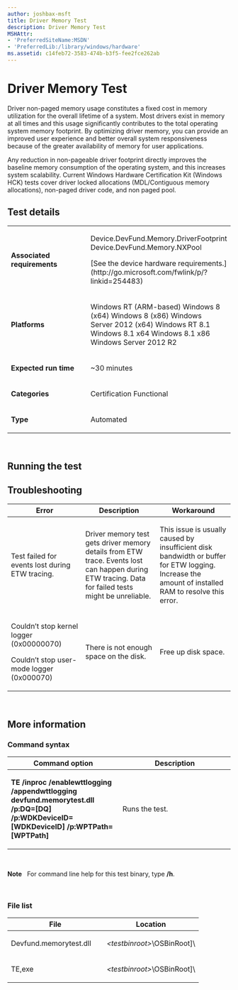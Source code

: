 ```yaml
---
author: joshbax-msft
title: Driver Memory Test
description: Driver Memory Test
MSHAttr:
- 'PreferredSiteName:MSDN'
- 'PreferredLib:/library/windows/hardware'
ms.assetid: c14feb72-3583-474b-b3f5-fee2fce262ab
---
```


# Driver Memory Test


Driver non-paged memory usage constitutes a fixed cost in memory utilization for the overall lifetime of a system. Most drivers exist in memory at all times and this usage significantly contributes to the total operating system memory footprint. By optimizing driver memory, you can provide an improved user experience and better overall system responsiveness because of the greater availability of memory for user applications.

Any reduction in non-pageable driver footprint directly improves the baseline memory consumption of the operating system, and this increases system scalability. Current Windows Hardware Certification Kit (Windows HCK) tests cover driver locked allocations (MDL/Contiguous memory allocations), non-paged driver code, and non paged pool.

## Test details


<table>
<colgroup>
<col width="50%" />
<col width="50%" />
</colgroup>
<tbody>
<tr class="odd">
<td><p><strong>Associated requirements</strong></p></td>
<td><p>Device.DevFund.Memory.DriverFootprint Device.DevFund.Memory.NXPool</p>
<p>[See the device hardware requirements.](http://go.microsoft.com/fwlink/p/?linkid=254483)</p></td>
</tr>
<tr class="even">
<td><p><strong>Platforms</strong></p></td>
<td><p>Windows RT (ARM-based) Windows 8 (x64) Windows 8 (x86) Windows Server 2012 (x64) Windows RT 8.1 Windows 8.1 x64 Windows 8.1 x86 Windows Server 2012 R2</p></td>
</tr>
<tr class="odd">
<td><p><strong>Expected run time</strong></p></td>
<td><p>~30 minutes</p></td>
</tr>
<tr class="even">
<td><p><strong>Categories</strong></p></td>
<td><p>Certification Functional</p></td>
</tr>
<tr class="odd">
<td><p><strong>Type</strong></p></td>
<td><p>Automated</p></td>
</tr>
</tbody>
</table>

 

## Running the test


## Troubleshooting


<table>
<colgroup>
<col width="33%" />
<col width="33%" />
<col width="33%" />
</colgroup>
<thead>
<tr class="header">
<th>Error</th>
<th>Description</th>
<th>Workaround</th>
</tr>
</thead>
<tbody>
<tr class="odd">
<td><p>Test failed for events lost during ETW tracing.</p></td>
<td><p>Driver memory test gets driver memory details from ETW trace. Events lost can happen during ETW tracing. Data for failed tests might be unreliable.</p></td>
<td><p>This issue is usually caused by insufficient disk bandwidth or buffer for ETW logging. Increase the amount of installed RAM to resolve this error.</p></td>
</tr>
<tr class="even">
<td><p>Couldn’t stop kernel logger (0x00000070)</p>
<p>Couldn’t stop user-mode logger (0x000070)</p></td>
<td><p>There is not enough space on the disk.</p></td>
<td><p>Free up disk space.</p></td>
</tr>
</tbody>
</table>

 

## More information


### Command syntax

<table>
<colgroup>
<col width="50%" />
<col width="50%" />
</colgroup>
<thead>
<tr class="header">
<th>Command option</th>
<th>Description</th>
</tr>
</thead>
<tbody>
<tr class="odd">
<td><p><strong>TE /inproc /enablewttlogging /appendwttlogging devfund.memorytest.dll /p:DQ=[DQ] /p:WDKDeviceID=[WDKDeviceID] /p:WPTPath=[WPTPath]</strong></p></td>
<td><p>Runs the test.</p></td>
</tr>
</tbody>
</table>

 

**Note**  
For command line help for this test binary, type **/h**.

 

### File list

<table>
<colgroup>
<col width="50%" />
<col width="50%" />
</colgroup>
<thead>
<tr class="header">
<th>File</th>
<th>Location</th>
</tr>
</thead>
<tbody>
<tr class="odd">
<td><p>Devfund.memorytest.dll</p></td>
<td><p><em>&lt;testbinroot&gt;</em>\OSBinRoot]\</p></td>
</tr>
<tr class="even">
<td><p>TE,exe</p></td>
<td><p><em>&lt;testbinroot&gt;</em>\OSBinRoot]\</p></td>
</tr>
</tbody>
</table>

 

 

 






